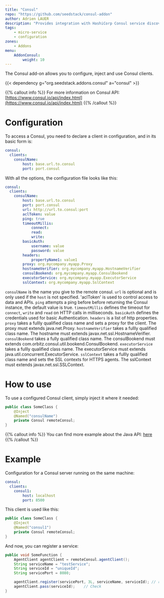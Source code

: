 ```yaml
---
title: "Consul"
repo: "https://github.com/seedstack/consul-addon"
author: Adrien LAUER
description: "Provides integration with HashiCorp Consul service discovery and distributed configuration."
tags:
    - micro-service
    - configuration
zones:
    - Addons
menu:
    AddonConsul:
        weight: 10
---
```


The Consul add-on allows you to configure, inject and use Consul clients.

{{< dependency g="org.seedstack.addons.consul" a="consul" >}}

{{% callout info %}}
For more information on Consul API: [https://www.consul.io/api/index.html](https://www.consul.io/api/index.html)
{{% /callout %}}

# Configuration

To access a Consul, you need to declare a client in configuration, and in its basic form is:

```yaml
consul:
  clients:
    consulName:
        host: base.url.to.consul
        port: port.consul
```

With all the options, the configuration file looks like this:

```yaml
consul:
  clients:
    consulName:
        host: base.url.to.consul
        port: port.consul
        url: http://url.to.consul:port
        aclToken: value
        ping: true
        timeoutMillis:
            connect:
            read:
            write:
        basicAuth:
            username: value
            password: value
        headers:
            propertyName1: value1
        proxy: org.mycompany.myapp.Proxy      
        hostnameVerifier: org.mycompany.myapp.HostnameVerifier
        consulBookend: org.mycompany.myapp.ConsulBookend
        executorService: org.mycompany.myapp.ExecutorService
        sslContext: org.mycompany.myapp.SslContext
```

`consulName` is the name you give to the remote consul.
`url` is optional and is only used if the `host` is not specified. 'aclToken' is used to control access to data and APIs. `ping` attempts a ping before before returning the Consul instance, the default value is true. `timeoutMillis` defines the timeout for `connect`, `write` and `read` on HTTP calls in milliseconds. `basicAuth` defines the credentials used for basic Authentication. `headers` is a list of http properties.
`proxy` takes a fullly qualified class name and sets a proxy for the client. The proxy must extends java.net.Proxy. `hostnameVerifier` takes a fullly qualified class name. The hostname must extends javax.net.ssl.HostnameVerifier. `consulBookend` takes a fully qualified class name. The consulBookend must extends com.orbitz.consul.util.bookend.ConsulBookend. `executorService` takes a fullly qualified class name. The executorService must extends java.util.concurrent.ExecutorService. `sslContext` takes a fullly qualified class name and sets the SSL contexts for HTTPS agents. The sslContext must extends javax.net.ssl.SSLContext.

# How to use

To use a configured Consul client, simply inject it where it needed:

  ```java
  public class SomeClass {
      @Inject
      @Named("consulName")
      private Consul remoteConsul;
  }
  ```

  {{% callout info %}}
  You can find more example about the Java API: [here](https://github.com/OrbitzWorldwide/consul-client)
  {{% /callout %}}

# Example

Configuration for a Consul server running on the same machine:

```yaml
consul:
  clients:
    consul1:
        host: localhost
        port: 8500
```

This client is used like this:
```java
public class SomeClass {
    @Inject
    @Named("consul1")
    private Consul remoteConsul;
}
```

And now, you can register a service:
```java
public void SomeFunction {
    AgentClient agentClient = remoteConsul.agentClient();
    String serviceName = "testService";
    String serviceId = "uniqueId";
    String servicePort = 8080;

    agentClient.register(servicePort, 3L, serviceName, serviceId); // registers with a TTL of 3 seconds
    agentClient.pass(serviceId);    // Check
}
```
